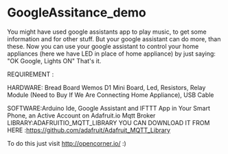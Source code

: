 # GoogleAssitance_demo
You might have used google assistants app to play music, to get some information and for other stuff. But your google assistant can do more, than these. Now you can use your google assistant to control your home appliances (here we have LED in place of home appliance) by just saying:   "OK Google, Lights ON"  That's it.

REQUIREMENT :

HARDWARE: Bread Board Wemos D1 Mini Board, Led, Resistors, Relay Module (Need to Buy If We Are Connecting Home Appliance), USB Cable

SOFTWARE:Arduino Ide, Google Assistant and IFTTT App in Your Smart Phone, an Active Account on Adafruit.io Mqtt Broker
LIBRARY:ADAFRUITIO_MQTT_LIBRARY YOU CAN DOWNLOAD IT FROM HERE :https://github.com/adafruit/Adafruit_MQTT_Library



To do this just visit http://opencorner.io/  :)
